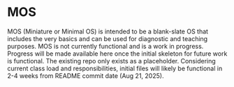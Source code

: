 # MOS
MOS (Miniature or Minimal OS) is intended to be a blank-slate OS that includes the very basics and can be used for diagnostic and teaching purposes.
MOS is not currently functional and is a work in progress. Progress will be made available here once the initial skeleton for future work is functional. The existing repo only exists as a placeholder.
Considering current class load and responsibilities, initial files will likely be functional in 2-4 weeks from README commit date (Aug 21, 2025).
